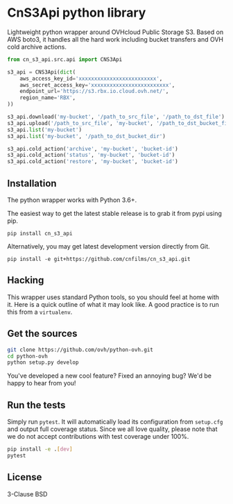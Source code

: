 # CnS3Api python library

Lightweight python wrapper around OVHcloud Public Storage S3. Based on AWS boto3, it handles all the hard work including bucket transfers and OVH cold archive actions.

```python
from cn_s3_api.src.api import CNS3Api

s3_api = CNS3Api(dict(
    aws_access_key_id='xxxxxxxxxxxxxxxxxxxxxxxxx',
    aws_secret_access_key='xxxxxxxxxxxxxxxxxxxxxxxxx',
    endpoint_url='https://s3.rbx.io.cloud.ovh.net/',
    region_name='RBX',
))

s3_api.download('my-bucket', '/path_to_src_file', '/path_to_dst_file')
s3_api.upload('/path_to_src_file', 'my-bucket', '/path_to_dst_bucket_file')
s3_api.list('my-bucket')
s3_api.list('my-bucket', '/path_to_dst_bucket_dir')

s3_api.cold_action('archive', 'my-bucket', 'bucket-id')
s3_api.cold_action('status', 'my-bucket', 'bucket-id')
s3_api.cold_action('restore', 'my-bucket', 'bucket-id')
```

## Installation

The python wrapper works with Python 3.6+.

The easiest way to get the latest stable release is to grab it from pypi using pip.

```
pip install cn_s3_api
```

Alternatively, you may get latest development version directly from Git.

```
pip install -e git+https://github.com/cnfilms/cn_s3_api.git
```

## Hacking

This wrapper uses standard Python tools, so you should feel at home with it.
Here is a quick outline of what it may look like. A good practice is to run
this from a ``virtualenv``.

## Get the sources

```bash
git clone https://github.com/ovh/python-ovh.git
cd python-ovh
python setup.py develop

```

You've developed a new cool feature? Fixed an annoying bug? We'd be happy
to hear from you!

## Run the tests

Simply run ``pytest``. It will automatically load its configuration from
``setup.cfg`` and output full coverage status. Since we all love quality, please
note that we do not accept contributions with test coverage under 100%.

```bash
pip install -e .[dev]
pytest
```

## License

3-Clause BSD
